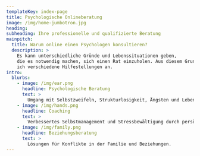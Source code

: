 ```yaml
---
templateKey: index-page
title: Psychologische Onlineberatung
image: /img/home-jumbotron.jpg
heading: 
subheading: Ihre professionelle und qualifizierte Beratung
mainpitch:
  title: Warum online einen Psychologen konsultieren?
  description: >
    Es kann unterschiedliche Gründe und Lebenssituationen geben,
    die es notwendig machen, sich einen Rat einzuholen. Aus diesem Grund biete
    ich verschiedene Hilfestellungen an.
intro:
  blurbs:
    - image: /img/ear.png
      headline: Psychologische Beratung
      text: >
        Umgang mit Selbstzweifeln, Strukturlosigkeit, Ängsten und Lebenskrisen.
    - image: /img/hands.png
      headline: Coaching
      text: >
        Verbessertes Selbstmanagement und Stressbewältigung durch persönliche & berufliche Weiterentwicklung.
    - image: /img/family.png
      headline: Beziehungsberatung
      text: >
        Lösungen für Konflikte in der Familie und Beziehungen.
---
```

